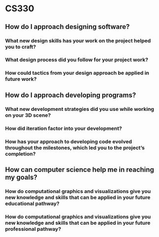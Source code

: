 # CS330

## How do I approach designing software?
### What new design skills has your work on the project helped you to craft?
### What design process did you follow for your project work?
### How could tactics from your design approach be applied in future work?

## How do I approach developing programs?
### What new development strategies did you use while working on your 3D scene?
### How did iteration factor into your development?
### How has your approach to developing code evolved throughout the milestones, which led you to the project’s completion?

## How can computer science help me in reaching my goals?
### How do computational graphics and visualizations give you new knowledge and skills that can be applied in your future educational pathway?
### How do computational graphics and visualizations give you new knowledge and skills that can be applied in your future professional pathway?